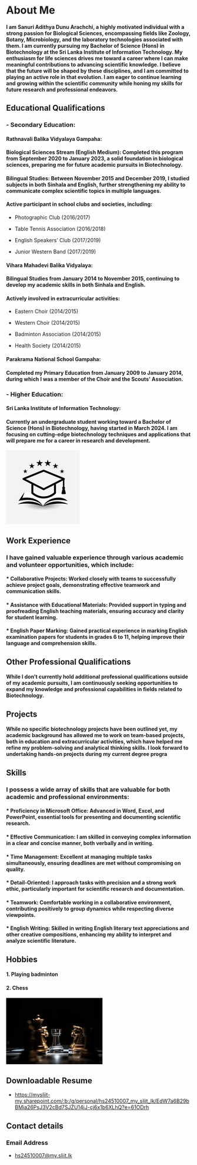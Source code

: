 # About Me

#### I am Sanuri Adithya Dunu Arachchi, a highly motivated individual with a strong passion for Biological Sciences, encompassing fields like Zoology, Botany, Microbiology, and the laboratory technologies associated with them. I am currently pursuing my Bachelor of Science (Hons) in Biotechnology at the Sri Lanka Institute of Information Technology. My enthusiasm for life sciences drives me toward a career where I can make meaningful contributions to advancing scientific knowledge. I believe that the future will be shaped by these disciplines, and I am committed to playing an active role in that evolution. I am eager to continue learning and growing within the scientific community while honing my skills for future research and professional endeavors.



## Educational Qualifications

### - Secondary Education:

#### Rathnavali Balika Vidyalaya Gampaha:

#### Biological Sciences Stream (English Medium): Completed this program from September 2020 to January 2023, a solid foundation in biological sciences, preparing me for future academic pursuits in Biotechnology.

#### Bilingual Studies: Between November 2015 and December 2019, I studied subjects in both Sinhala and English, further strengthening my ability to communicate complex scientific topics in multiple languages.

#### Active participant in school clubs and societies, including:

- Photographic Club (2016/2017)

- Table Tennis Association (2016/2018)

- English Speakers’ Club (2017/2019)

- Junior Western Band (2017/2019)



#### Vihara Mahadevi Balika Vidyalaya:

#### Bilingual Studies from January 2014 to November 2015, continuing to develop my academic skills in both Sinhala and English.

#### Actively involved in extracurricular activities:

- Eastern Choir (2014/2015)

- Western Choir (2014/2015)

- Badminton Association (2014/2015)

- Health Society (2014/2015)



#### Parakrama National School Gampaha:

#### Completed my Primary Education from January 2009 to January 2014, during which I was a member of the Choir and the Scouts' Association.



### - Higher Education:

#### Sri Lanka Institute of Information Technology:

#### Currently an undergraduate student working toward a Bachelor of Science (Hons) in Biotechnology, having started in March 2024. I am focusing on cutting-edge biotechnology techniques and applications that will prepare me for a career in research and development.
               		 

![Education Qualification](https://github.com/Sanuri2003/Sanuri2003.github.io/blob/main/images/Education%20Qualification.jpg?raw=true)

## Work Experience

### I have gained valuable experience through various academic and volunteer opportunities, which include:

#### * Collaborative Projects: Worked closely with teams to successfully achieve project goals, demonstrating effective teamwork and communication skills.

#### * Assistance with Educational Materials: Provided support in typing and proofreading English teaching materials, ensuring accuracy and clarity for student learning.

#### * English Paper Marking: Gained practical experience in marking English examination papers for students in grades 6 to 11, helping improve their language and comprehension skills.

## Other Professional Qualifications

#### While I don’t currently hold additional professional qualifications outside of my academic pursuits, I am continuously seeking opportunities to expand my knowledge and professional capabilities in fields related to Biotechnology.

## Projects
#### While no specific biotechnology projects have been outlined yet, my academic background has allowed me to work on team-based projects, both in education and extracurricular activities, which have helped me refine my problem-solving and analytical thinking skills. I look forward to undertaking hands-on projects during my current degree progra 

## Skills

### I possess a wide array of skills that are valuable for both academic and professional environments:

#### * Proficiency in Microsoft Office: Advanced in Word, Excel, and PowerPoint, essential tools for presenting and documenting scientific research.

#### * Effective Communication: I am skilled in conveying complex information in a clear and concise manner, both verbally and in writing.

#### * Time Management: Excellent at managing multiple tasks simultaneously, ensuring deadlines are met without compromising on quality.

#### * Detail-Oriented: I approach tasks with precision and a strong work ethic, particularly important for scientific research and documentation.

#### * Teamwork: Comfortable working in a collaborative environment, contributing positively to group dynamics while respecting diverse viewpoints.

#### * English Writing: Skilled in writing English literary text appreciations and other creative compositions, enhancing my ability to interpret and analyze scientific literature.

## Hobbies
#### 1. Playing badminton
#### 2. Chess

![Hobby](https://github.com/Sanuri2003/Sanuri2003.github.io/blob/main/images/Hobby.jpeg?raw=true)

## Downloadable Resume   
- https://mysliit-my.sharepoint.com/:b:/g/personal/hs24510007_my_sliit_lk/EdW7a6B29bBMia26PsJ3V2cBd7SJZU14iJ-cj6x1b6XLhQ?e=61ODrh
##  Contact details
### Email Address
- hs24510007@my.sliit.lk


